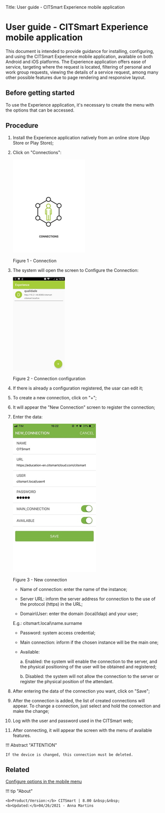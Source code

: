 Title: User guide - CITSmart Experience mobile application
# User guide - CITSmart Experience mobile application

This document is intended to provide guidance for installing, configuring, and using the CITSmart Experience mobile application, available on both Android and iOS platforms.
The Experience application offers ease of service, targeting where the request is located, filtering of personal and work group requests, viewing the details of a service request, among many other possible features due to page rendering and responsive layout.

Before getting started
----------------------

To use the Experience application, it's necessary to create the menu with the options that can be accessed.

Procedure
------------

1.	Install the Experience application natively from an online store (App Store or Play Store);
2.  Click on "Connections":

    ![connections](images/app-pt-1.jpg)
    
     Figure 1 - Connection

3.  The system will open the screen to Configure the Connection:

    ![configuration](images/app-pt-2.jpg)
    
     Figure 2 - Connection configuration

4.  If there is already a configuration registered, the usar can edit it;
5.	To create a new connection, click on "+";
6.	It will appear the "New Connection" screen to register the connection;
7.	Enter the data:

    ![connection](images/app-en.jpg)

     Figure 3 - New connection


    *	Name of connection: enter the name of the instance;

    *	Server URL: inform the server address for connection to the use of the protocol (https) in the URL;

    *	Domain\User: enter the domain (local/ldap) and your user;

    E.g.: citsmart.local\name.surname
    
    *	Password: system access credential;

    *	Main connection: inform if the chosen instance will be the main one;

    *	Available:

           a.	Enabled: the system will enable the connection to the server, and the physical positioning of the 
           user will be obtained and registered;

           b.	Disabled: the system will not allow the connection to the server or register the physical position of 
           the attendant.

5.	After entering the data of the connection you want, click on "Save";

6.	After the connection is added, the list of created connections will appear. To change a connection, just select and hold the connection and make the change;

7.	Log with the user and password used in the CITSmart web;

8.	After connecting, it will appear the screen with the menu of available features.


!!! Abstract "ATTENTION"

    If the device is changed, this connection must be deleted.

   
Related
----------

[Configure options in the mobile menu](/en-us/citsmart-platform-8/additional-features/mobile-and-field-service/configuration/configure-mobile-options.html)


!!! tip "About"

    <b>Product/Version:</b> CITSmart | 8.00 &nbsp;&nbsp;
    <b>Updated:</b>04/26/2021 - Anna Martins
